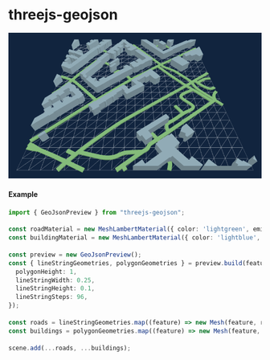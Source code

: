 # threejs-geojson

![](https://github.com/attx/threejs-geojson/blob/main/preview.png?raw=true)

#### Example
```typescript
import { GeoJsonPreview } from "threejs-geojson";

const roadMaterial = new MeshLambertMaterial({ color: 'lightgreen', emissive: '#000' });
const buildingMaterial = new MeshLambertMaterial({ color: 'lightblue', emissive: '#000' });

const preview = new GeoJsonPreview();
const { lineStringGeometries, polygonGeometries } = preview.build(features, {
  polygonHeight: 1,
  lineStringWidth: 0.25,
  lineStringHeight: 0.1,
  lineStringSteps: 96,
});

const roads = lineStringGeometries.map((feature) => new Mesh(feature, roadMaterial));
const buildings = polygonGeometries.map((feature) => new Mesh(feature, buildingMaterial));

scene.add(...roads, ...buildings);
```
